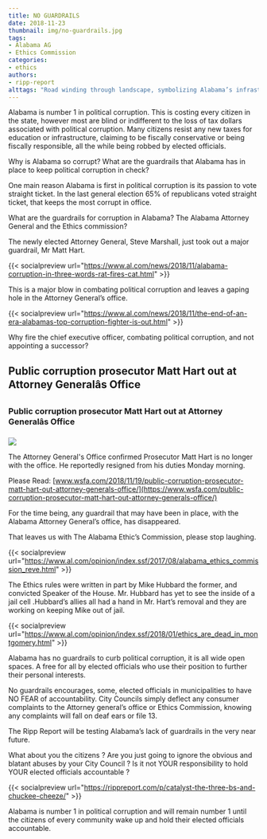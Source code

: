 ```yaml
---
title: NO GUARDRAILS
date: 2018-11-23
thumbnail: img/no-guardrails.jpg
tags:
- Alabama AG
- Ethics Commission
categories:
- ethics
authors:
- ripp-report
alttags: "Road winding through landscape, symbolizing Alabama’s infrastructure challenges and potential loss of taxpayer funds due t..."
---
```

Alabama is number 1 in political corruption. This is costing every citizen in the state, however most are blind or indifferent to the loss of tax dollars associated with political corruption. Many citizens resist any new taxes for education or infrastructure, claiming to be fiscally conservative or being fiscally responsible, all the while being robbed by elected officials.

Why is Alabama so corrupt? What are the guardrails that Alabama has in place to keep political corruption in check?

One main reason Alabama is first in political corruption is its passion to vote straight ticket. In the last general election 65% of republicans voted straight ticket, that keeps the most corrupt in office.

What are the guardrails for corruption in Alabama? The Alabama Attorney General and the Ethics commission?

The newly elected Attorney General, Steve Marshall, just took out a major guardrail, Mr Matt Hart.

{{< socialpreview url="https://www.al.com/news/2018/11/alabama-corruption-in-three-words-rat-fires-cat.html" >}}

This is a major blow in combating political corruption and leaves a gaping hole in the Attorney General’s office.

{{< socialpreview url="https://www.al.com/news/2018/11/the-end-of-an-era-alabamas-top-corruption-fighter-is-out.html" >}}

Why fire the chief executive officer, combating political corruption, and not appointing a successor?

## Public corruption prosecutor Matt Hart out at Attorney Generalâs Office

### Public corruption prosecutor Matt Hart out at Attorney Generalâs Office

![](http://www.wsfa.com/resizer/Z34PVtGmfzq8j1DHnSkmLuysbXg=/1200x0/arc-anglerfish-arc2-prod-raycom.s3.amazonaws.com/public/ZY3MALQHP5CUPO5QTMNV5WCOAQ.jpg)

The Attorney General's Office confirmed Prosecutor Matt Hart is no longer with the office. He reportedly resigned from his duties Monday morning.

Please Read: [www.wsfa.com/2018/11/19/public-corruption-prosecutor-matt-hart-out-attorney-generals-office/](https://www.wsfa.com/public-corruption-prosecutor-matt-hart-out-attorney-generals-office/)

For the time being, any guardrail that may have been in place, with the Alabama Attorney General’s office, has disappeared.

That leaves us with The Alabama Ethic’s Commission, please stop laughing.

{{< socialpreview url="https://www.al.com/opinion/index.ssf/2017/08/alabama_ethics_commission_reve.html" >}}

The Ethics rules were written in part by Mike Hubbard the former, and convicted Speaker of the House. Mr. Hubbard has yet to see the inside of a jail cell .Hubbard’s allies all had a hand in Mr. Hart’s removal and they are working on keeping Mike out of jail.

{{< socialpreview url="https://www.al.com/opinion/index.ssf/2018/01/ethics_are_dead_in_montgomery.html" >}}

Alabama has no guardrails to curb political corruption, it is all wide open spaces. A free for all by elected officials who use their position to further their personal interests.

No guardrails encourages, some, elected officials in municipalities to have NO FEAR of accountability. City Councils simply deflect any consumer complaints to the Attorney general’s office or Ethics Commission, knowing any complaints will fall on deaf ears or file 13.

The Ripp Report will be testing Alabama’s lack of guardrails in the very near future.

What about you the citizens ? Are you just going to ignore the obvious and blatant abuses by your City Council ? Is it not YOUR responsibility to hold YOUR elected officials accountable ?

{{< socialpreview url="https://rippreport.com/p/catalyst-the-three-bs-and-chuckee-cheeze/" >}}

Alabama is number 1 in political corruption and will remain number 1 until the citizens of every community wake up and hold their elected officials accountable.
